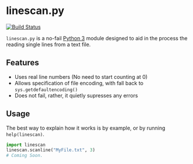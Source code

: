 linescan.py
===========

[![Build Status](https://travis-ci.org/le717/linescan.py.png?branch=master)](https://travis-ci.org/le717/linescan.py)

`linescan.py` is a no-fail [Python 3](http://python.org) module designed to aid in the process the reading single lines from a text file.

Features
--------

* Uses real line numbers (No need to start counting at 0)
* Allows specification of file encoding, with fall back to `sys.getdefaultencoding()`
* Does not fail, rather, it quietly supresses any errors


Usage
-----

The best way to explain how it works is by example, or by running `help(linescan)`.

```python
import linescan
linescan.scanline("MyFile.txt", 3)
# Coming Soon.
```
